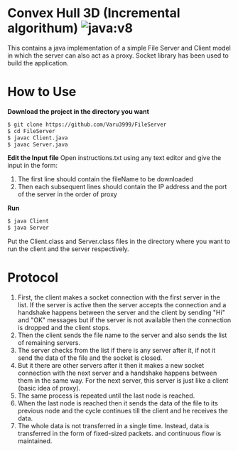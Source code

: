 # Convex Hull 3D (Incremental algorithum) ![java:v8](https://img.shields.io/badge/Java-v8-brightgreen.svg)

This contains a java implementation of a simple File Server and Client model in which the server can also act as a proxy. Socket library has been used to build the application.

# How to Use

**Download the project in the directory you want**

```sh
$ git clone https://github.com/Varu3999/FileServer
$ cd FileServer
$ javac Client.java
$ javac Server.java
```

**Edit the Input file**
Open instructions.txt using any text editor and give the input in the form:
1) The first line should contain the fileName to be downloaded
2) Then each subsequent lines should contain the IP address and the port of the server in the order of proxy

**Run**

```sh
$ java Client
$ java Server
```

Put the Client.class and Server.class files in the directory where you want to run the client and the server respectively.

# Protocol

1. First, the client makes a socket connection with the first server in the list. If the server is active then the server accepts the connection and a handshake happens between the server and the client by sending "Hi" and "OK" messages but if the server is not available then the connection is dropped and the client stops.
2. Then the client sends the file name to the server and also sends the list of remaining servers.
3. The server checks from the list if there is any server after it, if not it send the data of the file and the socket is closed.
4. But it there are other servers after it then it makes a new socket connection with the next server and a handshake happens between them in the same way. For the next server, this server is just like a client (basic idea of proxy).
5. The same process is repeated until the last node is reached.
6. When the last node is reached then it sends the data of the file to its previous node and the cycle continues till the client and he receives the data.
7. The whole data is not transferred in a single time. Instead, data is transferred in the form of fixed-sized packets. and continuous flow is maintained.

